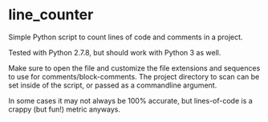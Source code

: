 line_counter
============

Simple Python script to count lines of code and comments in a project.

Tested with Python 2.7.8, but should work with Python 3 as well.

Make sure to open the file and customize the file extensions and sequences to use for comments/block-comments. The project directory to scan can be set inside of the script, or passed as a commandline argument.

In some cases it may not always be 100% accurate, but lines-of-code is a crappy (but fun!) metric anyways.